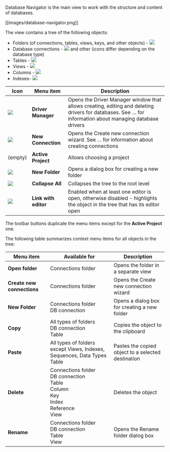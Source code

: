 Database Navigator is the main view to work with the structure and content of databases.

[[images/database-navigator.png]]

The view contains a tree of the following objects:
* Folders (of connections, tables, views, keys, and other objects) - <img src="https://www.dropbox.com/s/cn25anbwlma0ku5/Folders.png?raw=1">
* Database connections - <img src="https://www.dropbox.com/s/vcoyyh5ygds38qe/Connections%20icons.png?raw=1"> and other (icons differ depending on the database type)
* Tables - <img src="https://www.dropbox.com/s/f4dsi8knfu62v7k/Table%20icon.png?raw=1">
* Views - <img src="https://www.dropbox.com/s/2plf0fwwaorw82l/View%20icon.png?raw=1">
* Columns - <img src="https://www.dropbox.com/s/wxffh1j7sd8m2sp/Column%20icons.png?raw=1">
* Indexes-  <img src="https://www.dropbox.com/s/bkegxqbvrohucqq/Index%20icon.png?raw=1">


Icon|Menu item|Description
----|---------|-----------
<img src="https://www.dropbox.com/s/iwa48qjl029pkzh/Driver%20Manager%20icon.png?raw=1"> |**Driver Manager**|Opens the Driver Manager window that allows creating, editing and deleting drivers for databases. See … for information about managing database drivers
<img src="https://www.dropbox.com/s/dkysg3skiwl2n9e/New%20connection%20icon.png?raw=1"> |**New Connection**|Opens the Create new connection wizard. See … for information about creating connections
(empty) | **Active Project** |Allows choosing a project
<img src="https://www.dropbox.com/s/pg9eoar3zkyymem/New%20Folder%20icon.png?raw=1"> |**New Folder** |Opens a dialog box for creating a new folder
<img src="https://www.dropbox.com/s/jg92vpaegfm8alz/Collapse%20All%20icon.png?raw=1"> | **Collapse All** |Collapses the tree to the root level
<img src="https://www.dropbox.com/s/8ctcn4vmkfex5zt/Link%20with%20editor%20icon.png?raw=1"> | **Link with editor** | Enabled when at least one editor is open, otherwise disabled - highlights the object in the tree that has its editor open

The toolbar buttons duplicate the menu items except for the **Active Project** one.

The following table summarizes context menu items for all objects in the tree:

Menu item|Available for|Description
---------|-------------|-----------
**Open folder**|Connections folder|Opens the folder in a separate view
**Create new connections**|Connections folder|Opens the Create new connection wizard
**New Folder**|Connections folder<br> DB connection<br>|Opens a dialog box for creating a new folder
**Copy**|All types of folders<br> DB connection<br> Table|Copies the object to the clipboard
**Paste**|All types of folders except Views, Indexes, Sequences, Data Types<br> Table|Pastes the copied object to a selected destination
**Delete**|Connections folder<br> DB connection<br> Table<br> Column<br> Key<br> Index<br> Reference<br> View|Deletes the object
**Rename**|Connections folder<br> DB connection<br> Table<br> View|Opens the Rename folder dialog box
